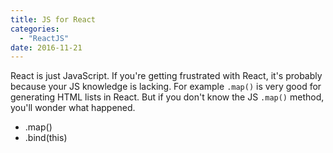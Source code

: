 ```yaml
---
title: JS for React
categories:
  - "ReactJS"
date: 2016-11-21
---
```


React is just JavaScript. If you're getting frustrated with React, it's probably because your JS knowledge is lacking. For example `.map()` is very good for generating HTML lists in React. But if you don't know the JS `.map()` method, you'll wonder what happened.

- .map()
- .bind(this)
